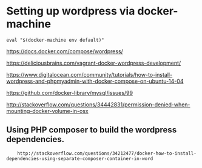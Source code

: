# Setting up wordpress via docker-machine

```
eval "$(docker-machine env default)"
```

https://docs.docker.com/compose/wordpress/

https://deliciousbrains.com/vagrant-docker-wordpress-development/

https://www.digitalocean.com/community/tutorials/how-to-install-wordpress-and-phpmyadmin-with-docker-compose-on-ubuntu-14-04

https://github.com/docker-library/mysql/issues/99

http://stackoverflow.com/questions/34442831/permission-denied-when-mounting-docker-volume-in-osx

## Using PHP composer to build the wordpress dependencies.

		http://stackoverflow.com/questions/34212477/docker-how-to-install-dependencies-using-separate-composer-container-in-word
